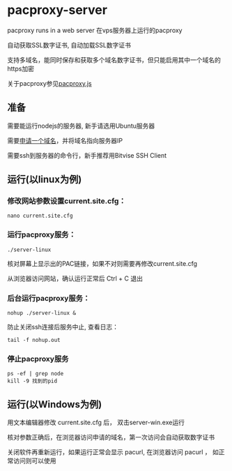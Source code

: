 # pacproxy-server

pacproxy runs in a web server 在vps服务器上运行的pacproxy

自动获取SSL数字证书, 自动加载SSL数字证书

支持多域名，能同时保存和获取多个域名数字证书，但只能启用其中一个域名的https加密

关于pacproxy参见[pacproxy.js](https://github.com/httpgate/pacproxy.js)


## 准备

需要能运行nodejs的服务器, 新手请选用Ubuntu服务器

需要[申请一个域名](https://github.com/httpgate/pacproxy.js/blob/main/documents/About_Domain_ZH.md)，并将域名指向服务器IP

需要ssh到服务器的命令行，新手推荐用Bitvise SSH Client


## 运行(以linux为例)

### 修改网站参数设置current.site.cfg：

```
nano current.site.cfg 
```

### 运行pacproxy服务：

```
./server-linux
```
核对屏幕上显示出的PAC链接，如果不对则需要再修改current.site.cfg

从浏览器访问网站，确认运行正常后 Ctrl + C 退出


### 后台运行pacproxy服务：

```
nohup ./server-linux &
```
防止关闭ssh连接后服务中止, 查看日志：

```
tail -f nohup.out
```

### 停止pacproxy服务

```
ps -ef | grep node
kill -9 找到的pid
```

## 运行(以Windows为例)

用文本编辑器修改 current.site.cfg 后， 双击server-win.exe运行

核对参数正确后，在浏览器访问申请的域名，第一次访问会自动获取数字证书

关闭软件再重新运行，如果运行正常会显示 pacurl, 在浏览器访问 pacurl ， 如正常访问则可以使用